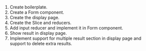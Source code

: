 1. Create boilerplate.
2. Create a Form component.
3. Create the display page.
4. Create the Slice and reducers.
5. Add input reducer and implement it in Form component.
6. Show result in display page.
7. Implement support for multiple result section in display page and support to delete extra results.
